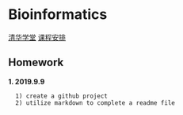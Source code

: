 # Bioinformatics
[清华学堂](http://learn.tsinghua.edu.cn/f/login)
[课程安排](https://www.evernote.com/shard/s18/client/snv?noteGuid=75fcb2aa-6dcd-4d01-aa05-a21b52474497&noteKey=8b6561dd16d536b8&sn=https%3A%2F%2Fwww.evernote.com%2Fshard%2Fs18%2Fsh%2F75fcb2aa-6dcd-4d01-aa05-a21b52474497%2F8b6561dd16d536b8&title=%255B1%255D%2BSyllabus%2B2019)
## Homework 
  **1. 2019.9.9**
  
      1) create a github project
      2) utilize markdown to complete a readme file
